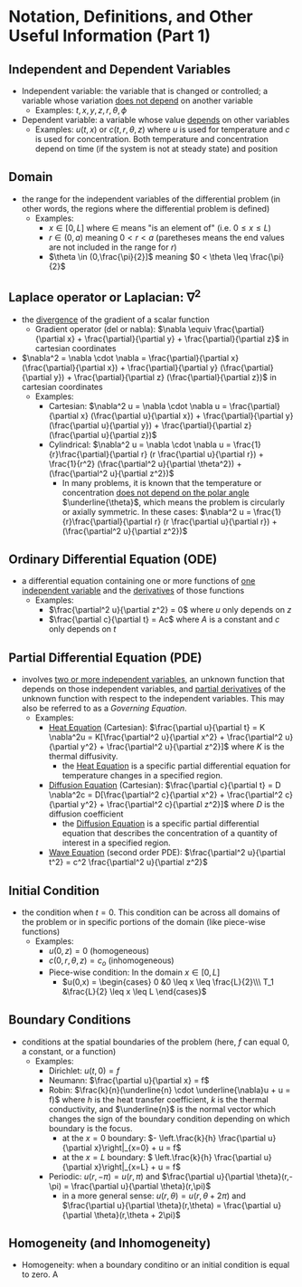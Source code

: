 # Notation, Definitions, and Other Useful Information (Part 1)

## Independent and Dependent Variables

- Independent variable: the variable that is changed or controlled; a variable whose variation <ins> does not depend</ins> on another variable  
    - Examples: $t, x, y, z, r, \theta, \phi$  
- Dependent variable: a variable whose value <ins> depends</ins> on other variables  
    - Examples: $u(t,x)$ or $c(t,r, \theta, z)$ where $u$ is used for temperature and $c$ is used for concentration. Both temperature and concentration depend on time (if the system is not at steady state) and position 

## Domain
- the range for the independent variables of the differential problem (in other words, the regions where the differential problem is defined)  
    - Examples:
        - $x \in [0,L]$ where $\in$ means "is an element of" (i.e. $0 \leq x \leq L$)
        - $r \in (0,a)$ meaning $0 < r < a$ (paretheses means the end values are not included in the range for $r$)
        - $\theta \in (0,\frac{\pi}{2}]$ meaning $0 < \theta \leq \frac{\pi}{2}$  

## Laplace operator or Laplacian: $\nabla^2$
- the <ins>divergence</ins> of the gradient of a scalar function
    - Gradient operator (del or nabla): $\nabla \equiv \frac{\partial}{\partial x} + \frac{\partial}{\partial y} + \frac{\partial}{\partial z}$ in cartesian coordinates 
- $\nabla^2 = \nabla \cdot \nabla = \frac{\partial}{\partial x} (\frac{\partial}{\partial x}) + \frac{\partial}{\partial y} (\frac{\partial}{\partial y}) + \frac{\partial}{\partial z} (\frac{\partial}{\partial z})$ in cartesian coordinates
    - Examples: 
        - Cartesian: $\nabla^2 u = \nabla \cdot \nabla u = \frac{\partial}{\partial x} (\frac{\partial u}{\partial x}) + \frac{\partial}{\partial y} (\frac{\partial u}{\partial y}) + \frac{\partial}{\partial z} (\frac{\partial u}{\partial z})$
        - Cylindrical: $\nabla^2 u = \nabla \cdot \nabla u = \frac{1}{r}\frac{\partial}{\partial r} (r \frac{\partial u}{\partial r}) + \frac{1}{r^2} (\frac{\partial^2 u}{\partial \theta^2}) + (\frac{\partial^2 u}{\partial z^2})$
            - In many problems, it is known that the temperature or concentration <ins> does not depend on the polar angle </ins> $\underline{\theta}$, which means the problem is circularly or axially symmetric. In these cases: $\nabla^2 u = \frac{1}{r}\frac{\partial}{\partial r} (r \frac{\partial u}{\partial r}) + (\frac{\partial^2 u}{\partial z^2})$

## Ordinary Differential Equation (ODE)
- a differential equation containing one or more functions of <ins> one independent variable</ins> and the <ins> derivatives</ins> of those functions
    - Examples:
        - $\frac{\partial^2 u}{\partial z^2} = 0$ where $u$ only depends on $z$
        - $\frac{\partial c}{\partial t} = Ac$ where $A$ is a constant and $c$ only depends on $t$

## Partial Differential Equation (PDE)
- involves <ins> two or more independent variables</ins>, an unknown function that depends on those independent variables, and <ins> partial derivatives</ins> of the unknown function with respect to the independent variables. This may also be referred to as a _Governing Equation_.
    - Examples:
        - <ins>Heat Equation</ins> (Cartesian): $\frac{\partial u}{\partial t} = K \nabla^2u = K[\frac{\partial^2 u}{\partial x^2} + \frac{\partial^2 u}{\partial y^2} + \frac{\partial^2 u}{\partial z^2}]$ where $K$ is the thermal diffusivity.
            - the <ins>Heat Equation</ins> is a specific partial differential equation for temperature changes in a specified region.
        - <ins>Diffusion Equation</ins> (Cartesian): $\frac{\partial c}{\partial t} = D \nabla^2c = D[\frac{\partial^2 c}{\partial x^2} + \frac{\partial^2 c}{\partial y^2} + \frac{\partial^2 c}{\partial z^2}]$ where $D$ is the diffusion coefficient
            - the <ins>Diffusion Equation</ins> is a specific partial differential equation that describes the concentration of a quantity of interest in a specified region.
        - <ins>Wave Equation</ins> (second order PDE): $\frac{\partial^2 u}{\partial t^2} = c^2 \frac{\partial^2 u}{\partial z^2}$ 

## Initial Condition
- the condition when $t=0$. This condition can be across all domains of the problem or in specific portions of the domain (like piece-wise functions)
    - Examples:
        - $u(0,z) = 0$ (homogeneous)
        - $c(0,r,\theta,z) = c_o$ (inhomogeneous)
        - Piece-wise condition: In the domain $x \in [0,L]$
            - $u(0,x) = 
                \begin{cases} 
                    0 &0 \leq x \leq \frac{L}{2}\\\
                    T_1 &\frac{L}{2} \leq x \leq L
                \end{cases}$ 

## Boundary Conditions
- conditions at the spatial boundaries of the problem (here, $f$ can equal 0, a constant, or a function)
    - Examples:
        - Dirichlet: $u(t,0) = f$
        - Neumann: $\frac{\partial u}{\partial x} = f$
        - Robin: $\frac{k}{n}(\underline{n} \cdot \underline{\nabla}u + u = f)$ where $h$ is the heat transfer coefficient, $k$ is the thermal conductivity, and $\underline{n}$ is the normal vector which changes the sign of the boundary condition depending on which boundary is the focus.
            - at the $x=0$ boundary: $- \left.\frac{k}{h} \frac{\partial u}{\partial x}\right|_{x=0} + u = f$
            - at the $x=L$ boundary: $ \left.\frac{k}{h} \frac{\partial u}{\partial x}\right|_{x=L} + u = f$
        - Periodic: $u(r,-\pi) = u(r,\pi)$ and $\frac{\partial u}{\partial \theta}(r,-\pi) = \frac{\partial u}{\partial \theta}(r,\pi)$
            - in a more general sense: $u(r,\theta) = u(r, \theta + 2\pi)$ and $\frac{\partial u}{\partial \theta}(r,\theta) = \frac{\partial u}{\partial \theta}(r,\theta + 2\pi)$

## Homogeneity (and Inhomogeneity)
- Homogeneity: when a boundary conditino or an initial condition <in>is equal to zero</in>. A
